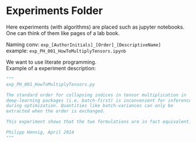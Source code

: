 
# Experiments Folder

Here experiments (with algorithms) are placed such as jupyter notebooks.
One can think of them like pages of a lab book.


Naming conv: `exp_[AuthorInitials]_[Order]_[DescriptiveName]`\
example: `exp_PH_001_HowToMultiplyTensors.ipynb`

We want to use literate programming.\
Example of a experiment description:
```python
"""
exp_PH_001_HowToMultiplyTensors.py

The standard order for collapsing indices in tensor multiplication in
deep-learning packages (i.e. batch-first) is inconvenient for inference
during optimization. Quantities like batch-variances can only be
extracted when the order is exchanged.

This experiment shows that the two formulations are in fact equivalent.

Philipp Hennig, April 2014
"""
```
